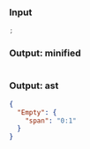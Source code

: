 ### Input
```js
;
```

### Output: minified
```js min
```

### Output: ast
```json
{
  "Empty": {
    "span": "0:1"
  }
}
```
